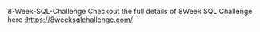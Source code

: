 8-Week-SQL-Challenge
Checkout the full details of 8Week SQL Challenge here :https://8weeksqlchallenge.com/
